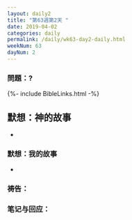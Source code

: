 ```yaml
---
layout: daily2
title: "第63週第2天 "
date: 2019-04-02
categories: daily
permalink: /daily/wk63-day2-daily.html
weekNum: 63
dayNum: 2
---
```


### 問題：?
 
{%- include BibleLinks.html -%}

## 默想：神的故事
+ 

### 默想：我的故事
+ 

### 祷告：

### 笔记与回应：
